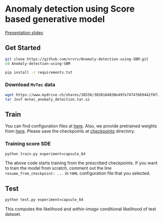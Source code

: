 # Anomaly detection using Score based generative model

[Presentation slides](https://www.overleaf.com/read/zjwnhhmwnqdt)

## Get Started

```bash
git clone https://github.com/vrvrv/Anomaly-detection-using-SBM.git
cd Anomaly-detection-using-SBM

pip install -r requirements.txt
```

### Download `MvTec` data
```bash
wget https://www.mydrive.ch/shares/38536/3830184030e49fe74747669442f0f282/download/420938113-1
tar Jxvf mvtec_anomaly_detection.tar.xz
```

## Train
You can find configuration files at [here](configs/experiment).
Also, we provide pretrained weights from [here](https://www.dropbox.com/sh/dut2fypgx3igpq2/AABY6y66eVZTIb4XbekjVV1Ja?dl=0).
Please save the checkpoints at [checkpoints](checkpoints/) directory.

### Training score SDE
```bash
python train.py experiment=capsule_64
```
The above code starts training from the prescribed checkpoints. If you want to train the model from scratch,
comment out the line `resume_from_checkpoint: ...` in `YAML` configuration file that you selected.

## Test
```bash
python test.py experiment=capsule_64
```

This computes the likelihood and *within-image* conditional likelihood of test dataset.
